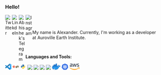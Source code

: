 

### Hello! 

<a href="https://twitter.com/AlVadSok" target="_blank">
  <img align="left" alt="Twitter" width="22px" src="https://cdn.jsdelivr.net/npm/simple-icons@v3/icons/twitter.svg" />
</a>
<a href="https://www.linkedin.com/in/alsok">
  <img align="left" alt="LinkdeIn" width="22px" src="https://cdn.jsdelivr.net/npm/simple-icons@v3/icons/linkedin.svg" />
</a>
<a href="https://t.me/Alsok">
  <img align="left" alt="Abhishek's Telegram" width="22px" src="https://cdn.jsdelivr.net/npm/simple-icons@v3/icons/telegram.svg" />
</a>
<a href="https://www.instagram.com/alvadsok">
  <img align="left" alt="Instagram" width="22px" src="https://cdn.jsdelivr.net/npm/simple-icons@v3/icons/instagram.svg" />
</a>

<br />
<br />

My name is Alexander. Currently, I'm working as a developer at Auroville Earth Institute.

<br />


  
**Languages and Tools:**  

<code><img height="20" src="https://github.com/Alvsok/Alvsok/blob/main/Visual_Studio_Code_1.35_icon.svg.png"></code>
<code><img height="20" src="https://raw.githubusercontent.com/github/explore/80688e429a7d4ef2fca1e82350fe8e3517d3494d/topics/git/git.png"></code>
<code><img height="20" src="https://raw.githubusercontent.com/github/explore/80688e429a7d4ef2fca1e82350fe8e3517d3494d/topics/python/python.png"></code>
<code><img height="20" src="https://static.djangoproject.com/img/logos/django-logo-positive.png"></code>
<code><img height="20" src="https://upload.wikimedia.org/wikipedia/commons/thumb/b/b2/Bootstrap_logo.svg/768px-Bootstrap_logo.svg.png"></code>
<code><img height="20" src="https://www.mysql.com/common/logos/logo-mysql-170x115.png"></code>
<code><img height="20" src="https://wiki.postgresql.org/images/3/30/PostgreSQL_logo.3colors.120x120.png"></code>
<code><img height="20" src="https://github.com/Alvsok/Alvsok/blob/main/Moby-logo.png"></code>
<code><img height="20" src="https://github.com/kubernetes/kubernetes/blob/master/logo/logo.png"></code>
<code><img height="20" src="https://github.com/Alvsok/Alvsok/blob/main/1280px-Amazon_Web_Services_Logo.svg.png"></code>

